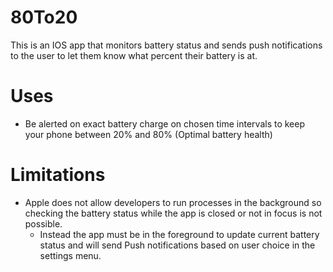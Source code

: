# 80To20
This is an IOS app that monitors battery status and sends push notifications to the user to let them know what percent their battery is at. 

# Uses
- Be alerted on exact battery charge on chosen time intervals to keep your phone between 20% and 80% (Optimal battery health)

# Limitations
- Apple does not allow developers to run processes in the background so checking the battery status while the app is closed or not in focus is not possible. 
  - Instead the app must be in the foreground to update current battery status and will send Push notifications based on user choice in the settings menu. 
